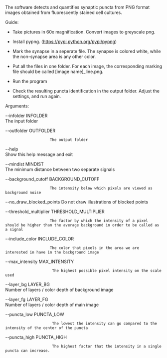 The software detects and quantifies synaptic puncta from PNG format images obtained from fluorescently stained cell cultures.

Guide:

- Take pictures in 60x magnification. Convert images to greyscale png.

- Install pypng. (https://pypi.python.org/pypi/pypng)

- Mark the synapse in a seperate file. The synapse is colored white, while the non-synapse area is any other color.

- Put all the files in one folder. For each image, the corresponding marking file should be called [image name]_line.png.

- Run the program
 
- Check the resulting puncta identification in the output folder. Adjust the settings, and run again.


Arguments: 

  --infolder INFOLDER   
                        The input folder
                        
  --outfolder OUTFOLDER
                        
                        The output folder
                        
  --help                
                        Show this help message and exit
                        
  --mindist MINDIST     
                        The minimum distance between two separate signals
                        
  --background_cutoff BACKGROUND_CUTOFF
                        
                        The intensity below which pixels are viewed as background noise
                        
  --no_draw_blocked_points
                        Do not draw illustrations of blocked points
                        
  --threshold_multiplier THRESHOLD_MULTIPLIER
                        
                        The factor by which the intensity of a pixel should be higher than the average background in order to be called as a signal
                        
  --include_color INCLUDE_COLOR
                        
                        The color that pixels in the area we are interested in have in the background image
                        
  --max_intensity MAX_INTENSITY
                        
                         The highest possible pixel intensity on the scale used
                        
  --layer_bg LAYER_BG   
                         Number of layers / color depth of background image
                        
  --layer_fg LAYER_FG   
                         Number of layers / color depth of main image
                        
  --puncta_low PUNCTA_LOW
                        
                         The lowest the intensity can go compared to the intensity of the center of the puncta
                        
  --puncta_high PUNCTA_HIGH
                        
                         The highest factor that the intensity in a single puncta can increase.
                        
